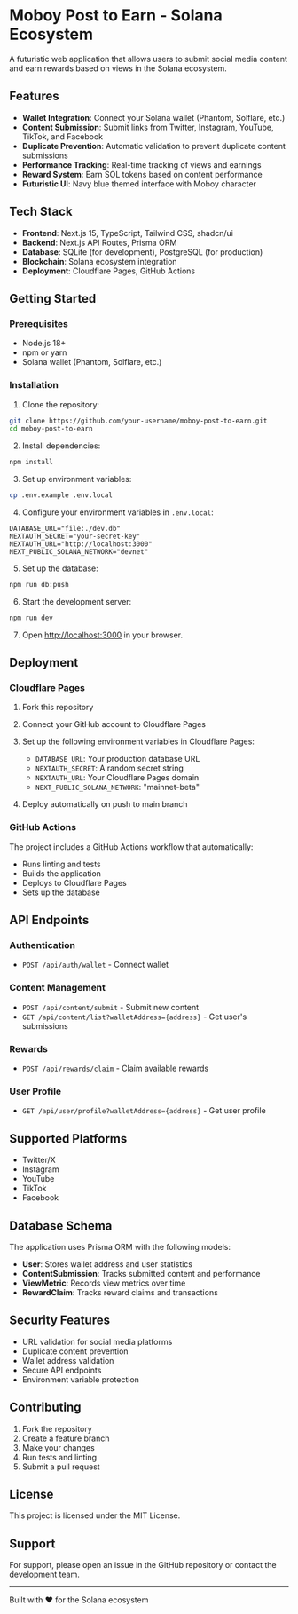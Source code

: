 # Moboy Post to Earn - Solana Ecosystem

A futuristic web application that allows users to submit social media content and earn rewards based on views in the Solana ecosystem.

## Features

- **Wallet Integration**: Connect your Solana wallet (Phantom, Solflare, etc.)
- **Content Submission**: Submit links from Twitter, Instagram, YouTube, TikTok, and Facebook
- **Duplicate Prevention**: Automatic validation to prevent duplicate content submissions
- **Performance Tracking**: Real-time tracking of views and earnings
- **Reward System**: Earn SOL tokens based on content performance
- **Futuristic UI**: Navy blue themed interface with Moboy character

## Tech Stack

- **Frontend**: Next.js 15, TypeScript, Tailwind CSS, shadcn/ui
- **Backend**: Next.js API Routes, Prisma ORM
- **Database**: SQLite (for development), PostgreSQL (for production)
- **Blockchain**: Solana ecosystem integration
- **Deployment**: Cloudflare Pages, GitHub Actions

## Getting Started

### Prerequisites

- Node.js 18+
- npm or yarn
- Solana wallet (Phantom, Solflare, etc.)

### Installation

1. Clone the repository:
```bash
git clone https://github.com/your-username/moboy-post-to-earn.git
cd moboy-post-to-earn
```

2. Install dependencies:
```bash
npm install
```

3. Set up environment variables:
```bash
cp .env.example .env.local
```

4. Configure your environment variables in `.env.local`:
```env
DATABASE_URL="file:./dev.db"
NEXTAUTH_SECRET="your-secret-key"
NEXTAUTH_URL="http://localhost:3000"
NEXT_PUBLIC_SOLANA_NETWORK="devnet"
```

5. Set up the database:
```bash
npm run db:push
```

6. Start the development server:
```bash
npm run dev
```

7. Open [http://localhost:3000](http://localhost:3000) in your browser.

## Deployment

### Cloudflare Pages

1. Fork this repository
2. Connect your GitHub account to Cloudflare Pages
3. Set up the following environment variables in Cloudflare Pages:
   - `DATABASE_URL`: Your production database URL
   - `NEXTAUTH_SECRET`: A random secret string
   - `NEXTAUTH_URL`: Your Cloudflare Pages domain
   - `NEXT_PUBLIC_SOLANA_NETWORK`: "mainnet-beta"

4. Deploy automatically on push to main branch

### GitHub Actions

The project includes a GitHub Actions workflow that automatically:
- Runs linting and tests
- Builds the application
- Deploys to Cloudflare Pages
- Sets up the database

## API Endpoints

### Authentication
- `POST /api/auth/wallet` - Connect wallet

### Content Management
- `POST /api/content/submit` - Submit new content
- `GET /api/content/list?walletAddress={address}` - Get user's submissions

### Rewards
- `POST /api/rewards/claim` - Claim available rewards

### User Profile
- `GET /api/user/profile?walletAddress={address}` - Get user profile

## Supported Platforms

- Twitter/X
- Instagram
- YouTube
- TikTok
- Facebook

## Database Schema

The application uses Prisma ORM with the following models:

- **User**: Stores wallet address and user statistics
- **ContentSubmission**: Tracks submitted content and performance
- **ViewMetric**: Records view metrics over time
- **RewardClaim**: Tracks reward claims and transactions

## Security Features

- URL validation for social media platforms
- Duplicate content prevention
- Wallet address validation
- Secure API endpoints
- Environment variable protection

## Contributing

1. Fork the repository
2. Create a feature branch
3. Make your changes
4. Run tests and linting
5. Submit a pull request

## License

This project is licensed under the MIT License.

## Support

For support, please open an issue in the GitHub repository or contact the development team.

---

Built with ❤️ for the Solana ecosystem